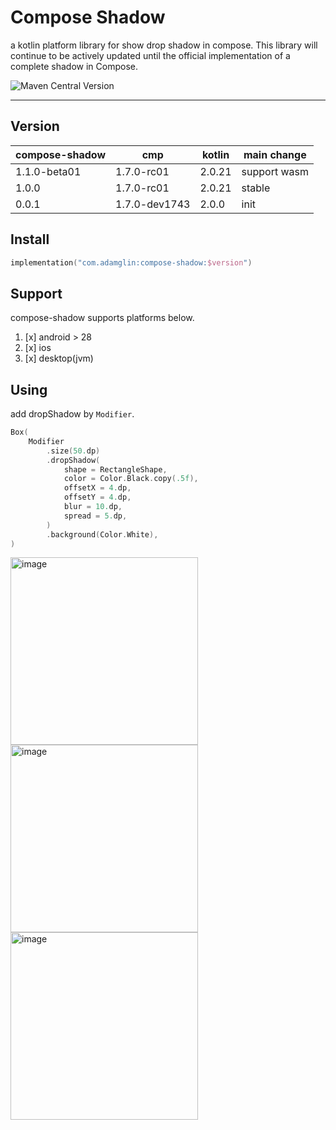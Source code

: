 # Compose Shadow

a kotlin platform library for show drop shadow in compose. This library will continue to be actively updated until the
official implementation of a complete shadow in Compose.

![Maven Central Version](https://img.shields.io/maven-central/v/com.adamglin/compose-shadow)

---

## Version

| compose-shadow | cmp           | kotlin | main change  |
|----------------|---------------|--------|--------------|
| 1.1.0-beta01   | 1.7.0-rc01    | 2.0.21 | support wasm |
| 1.0.0          | 1.7.0-rc01    | 2.0.21 | stable       |
| 0.0.1          | 1.7.0-dev1743 | 2.0.0  | init         |

## Install

```kts
implementation("com.adamglin:compose-shadow:$version")
```

## Support

compose-shadow supports platforms below.

1. [x] android > 28
2. [x] ios
3. [x] desktop(jvm)

## Using

add dropShadow by `Modifier`.

```kotlin
Box(
    Modifier
        .size(50.dp)
        .dropShadow(
            shape = RectangleShape,
            color = Color.Black.copy(.5f),
            offsetX = 4.dp,
            offsetY = 4.dp,
            blur = 10.dp,
            spread = 5.dp,
        )
        .background(Color.White),
)
```

<img width="300" alt="image" src="https://github.com/user-attachments/assets/36d15219-d4ea-4de9-84fe-df2cbceb0e2e">
<img width="300" alt="image" src="https://github.com/user-attachments/assets/cf1b42d1-5d92-4259-93a6-f0883b7d9dc7">
<img width="300" alt="image" src="https://github.com/user-attachments/assets/52f1bc30-2315-4569-bbb9-4bbb385ab07c">



